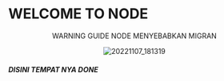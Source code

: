 <h1>WELCOME TO NODE</h1>
<center>
WARNING GUIDE NODE MENYEBABKAN MIGRAN

![20221107_181319](https://user-images.githubusercontent.com/29645826/201204033-90cec72e-b439-4cc6-94ea-ce655be6cf07.gif)

</center>
<H5>DISINI TEMPAT NYA DONE</H5>

